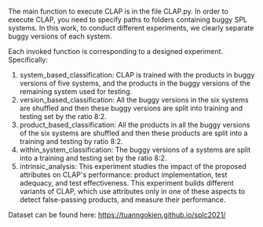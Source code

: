 The main function to execute CLAP is in the file CLAP.py. 
In order to execute CLAP, you need to specify paths to folders containing buggy SPL systems. In this work, to conduct different experiments, we clearly separate buggy versions of each system.

Each invoked function is corresponding to a designed experiment.
Specifically:
1. system_based_classification: CLAP is trained with the products in buggy versions of five systems, and the products in the buggy versions of the remaining system used for testing.
2. version_based_classification: All the buggy versions in the six systems are shuffled and then these buggy versions are split into training and testing set by the ratio 8:2.
3. product_based_classification: All the products in all the buggy versions of the six systems are shuffled and then these products are split into a training and testing by ratio 8:2.
4. within_system_classification: The buggy versions of a systems are split into a training and testing set by the ratio 8:2.
5. intrinsic_analysis: This experiment studies the impact of the proposed attributes on CLAP's performance: product implementation, test adequacy, and test effectiveness. This experiment builds different variants of CLAP, which use attributes only in one of these aspects to detect false-passing products, and measure their performance.

Dataset can be found here: https://tuanngokien.github.io/splc2021/
